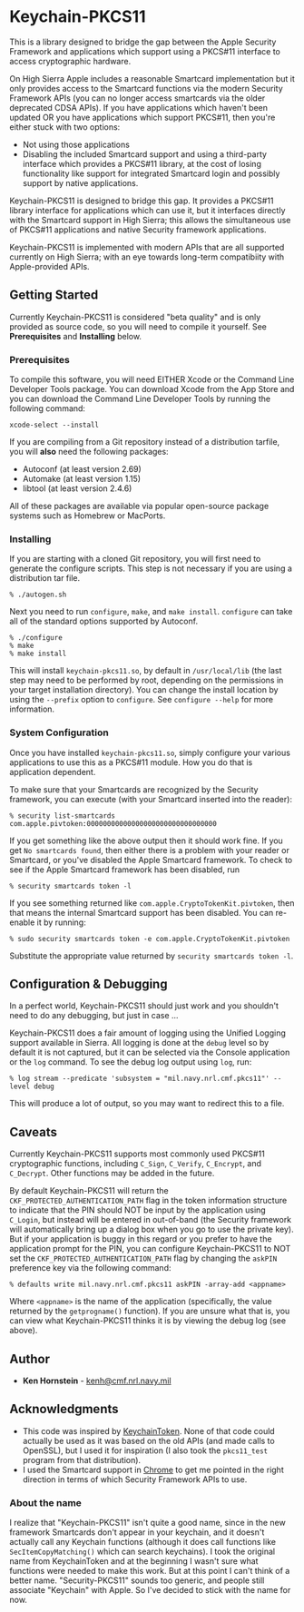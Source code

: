 # Keychain-PKCS11

This is a library designed to bridge the gap between the Apple Security
Framework and applications which support using a PKCS#11 interface to
access cryptographic hardware.

On High Sierra Apple includes a reasonable Smartcard implementation
but it only provides access to the Smartcard functions via the modern
Security Framework APIs (you can no longer access smartcards via the
older deprecated CDSA APIs).  If you have applications which haven't
been updated OR you have applications which support PKCS#11, then you're
either stuck with two options:

* Not using those applications
* Disabling the included Smartcard support and using a third-party interface which provides a PKCS#11 library, at the cost of losing functionality like support for integrated Smartcard login and possibly support by native applications.

Keychain-PKCS11 is designed to bridge this gap.  It provides a PKCS#11
library interface for applications which can use it, but it interfaces
directly with the Smartcard support in High Sierra; this allows the
simultaneous use of PKCS#11 applications and native Security framework
applications.

Keychain-PKCS11 is implemented with modern APIs that are all supported
currently on High Sierra; with an eye towards long-term compatibiity
with Apple-provided APIs.

## Getting Started

Currently Keychain-PKCS11 is considered "beta quality" and is only
provided as source code, so you will need to compile it yourself.  See
**Prerequisites** and **Installing** below.

### Prerequisites

To compile this software, you will need EITHER Xcode or the Command Line
Developer Tools package.  You can download Xcode from the App Store and you
can download the Command Line Developer Tools by running the following command:

```
xcode-select --install
```

If you are compiling from a Git repository instead of a distribution
tarfile, you will **also** need the following packages:

* Autoconf (at least version 2.69)
* Automake (at least version 1.15)
* libtool (at least version 2.4.6)

All of these packages are available via popular open-source
package systems such as Homebrew or MacPorts.

### Installing

If you are starting with a cloned Git repository, you will first need to
generate the configure scripts.  This step is not necessary if you are
using a distribution tar file.

```
% ./autogen.sh
```

Next you need to run `configure`, `make`, and `make install`.  `configure`
can take all of the standard options supported by Autoconf.

```
% ./configure
% make
% make install
```

This will install `keychain-pkcs11.so`, by default in `/usr/local/lib`
(the last step may need to be performed by root, depending on the permissions
in your target installation directory). You
can change the install location by using the `--prefix` option to `configure`.
See `configure --help` for more information.

### System Configuration

Once you have installed `keychain-pkcs11.so`, simply configure your various
applications to use this as a PKCS#11 module.  How you do that is application
dependent.

To make sure that your Smartcards are recognized by the Security framework,
you can execute (with your Smartcard inserted into the reader):

```
% security list-smartcards
com.apple.pivtoken:00000000000000000000000000000000
```

If you get something like the above output then it should work fine.  If
you get `No smartcards found`, then either there is a problem with your
reader or Smartcard, or you've disabled the Apple Smartcard framework.
To check to see if the Apple Smartcard framework has been disabled, run

```
% security smartcards token -l
```

If you see something returned like `com.apple.CryptoTokenKit.pivtoken`, then
that means the internal Smartcard support has been disabled.  You can
re-enable it by running:

```
% sudo security smartcards token -e com.apple.CryptoTokenKit.pivtoken
```

Substitute the appropriate value returned by `security smartcards token -l`.

## Configuration & Debugging

In a perfect world, Keychain-PKCS11 should just work and you shouldn't need
to do any debugging, but just in case ...

Keychain-PKCS11 does a fair amount of logging using the Unified
Logging support available in Sierra.  All logging is done at the `debug`
level so by default it is not captured, but it can be selected via
the Console application or the `log` command.  To see the debug log output
using `log`, run:

```
% log stream --predicate 'subsystem = "mil.navy.nrl.cmf.pkcs11"' --level debug
```

This will produce a lot of output, so you may want to redirect this to a file.

## Caveats

Currently Keychain-PKCS11 supports most commonly used PKCS#11
cryptographic functions, including `C_Sign`, `C_Verify`,
`C_Encrypt`, and `C_Decrypt`.  Other functions may be added in the future.

By default Keychain-PKCS11 will return the `CKF_PROTECTED_AUTHENTICATION_PATH`
flag in the token information structure to indicate that the PIN should NOT
be input by the application using `C_Login`, but instead will be entered in
out-of-band (the Security framework will automatically bring up a dialog box
when you go to use the private key).   But if your application is buggy
in this regard or you prefer to have the application prompt for the PIN,
you can configure Keychain-PKCS11 to NOT set the
`CKF_PROTECTED_AUTHENTICATION_PATH`
flag by changing the
`askPIN` preference key via the following command:

```
% defaults write mil.navy.nrl.cmf.pkcs11 askPIN -array-add <appname>
```

Where `<appname>` is the name of the application (specifically, the
value returned by the `getprogname()` function).  If you are unsure what
that is, you can view what Keychain-PKCS11 thinks it is by viewing the
debug log (see above).

## Author

* **Ken Hornstein** - [kenh@cmf.nrl.navy.mil](mailto:kenh@cmf.nrl.navy.mil)

## Acknowledgments

* This code was inspired by [KeychainToken](https://github.com/slushpupie/KeychainToken).  None of that code could actually be used as it was based on the old APIs (and made calls to OpenSSL), but I used it for inspiration (I also took the `pkcs11_test` program from that distribution).
* I used the Smartcard support in [Chrome](https://chromium.googlesource.com/chromium/src/) to get me pointed in the right direction in terms of which Security Framework APIs to use.

### About the name

I realize that "Keychain-PKCS11" isn't quite a good name, since in the
new framework Smartcards don't appear in your keychain, and it doesn't
actually call any Keychain functions (although it does call functions
like `SecItemCopyMatching()` which can search keychains).  I took the
original name from KeychainToken and at the beginning I wasn't sure what
functions were needed to make this work.  But at this point I can't
think of a better name.  "Security-PKCS11" sounds too generic, and
people still associate "Keychain" with Apple.  So I've decided to stick
with the name for now.
